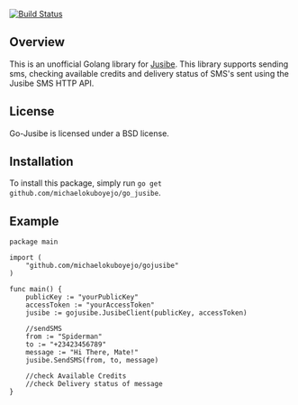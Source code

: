 
[![Build Status](https://travis-ci.org/michaelokuboyejo/go-jusibe.svg?branch=master)](https://travis-ci.org/michaelokuboyejo/go-jusibe)

## Overview
This is an unofficial Golang library for [Jusibe](http://www.jusibe.com/). This library supports sending sms, checking available credits and delivery status of SMS's sent using the Jusibe SMS HTTP API.

## License
Go-Jusibe is licensed under a BSD license.

## Installation
To install this package, simply run `go get github.com/michaelokuboyejo/go_jusibe`.

## Example

	package main

	import (
		"github.com/michaelokuboyejo/gojusibe"
	)

	func main() {
		publicKey := "yourPublicKey"
		accessToken := "yourAccessToken"
		jusibe := gojusibe.JusibeClient(publicKey, accessToken)

		//sendSMS
		from := "Spiderman"
		to := "+23423456789"
		message := "Hi There, Mate!"
		jusibe.SendSMS(from, to, message)
		
		//check Available Credits
		//check Delivery status of message
	}

